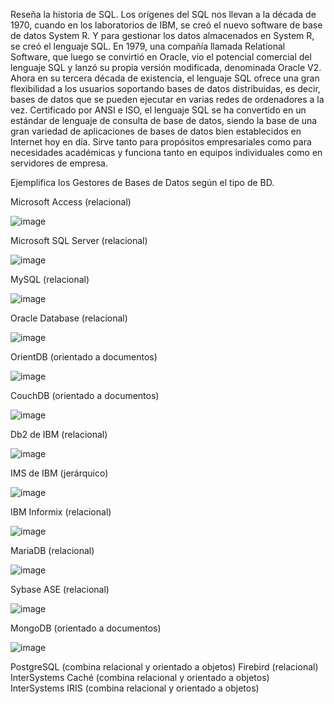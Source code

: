 Reseña la historia de SQL.
Los orígenes del SQL nos llevan a la década de 1970, cuando en los laboratorios de IBM, se creó el nuevo software de base de datos System R. Y para gestionar los datos almacenados en System R, se creó el lenguaje SQL. 
En 1979, una compañía llamada Relational Software, que luego se convirtió en Oracle, vio el potencial comercial del lenguaje SQL y lanzó su propia versión modificada, denominada Oracle V2.
Ahora en su tercera década de existencia, el lenguaje SQL ofrece una gran flexibilidad a los usuarios soportando bases de datos distribuidas, es decir, bases de datos que se pueden ejecutar en varias redes de ordenadores a la vez. Certificado por ANSI e ISO, el lenguaje SQL se ha convertido en un estándar de lenguaje de consulta de base de datos, siendo la base de una gran variedad de aplicaciones de bases de datos bien establecidos en Internet hoy en día. Sirve tanto para propósitos empresariales como para necesidades académicas y funciona tanto en equipos individuales como en servidores de empresa.

Ejemplifica los Gestores de Bases de Datos según el tipo de BD.

Microsoft Access (relacional)

![image](https://user-images.githubusercontent.com/90996552/168114817-bf91aea1-c493-4ad7-99fc-080e09008fe1.png)

Microsoft SQL Server (relacional)

![image](https://user-images.githubusercontent.com/90996552/168114991-674151a5-1ea3-4b77-8d0a-4e98764c4cc1.png)

MySQL (relacional)

![image](https://user-images.githubusercontent.com/90996552/168115190-69fd081a-1a64-4d56-a2b6-492e25ecdd2f.png)

Oracle Database (relacional)

![image](https://user-images.githubusercontent.com/90996552/168115313-5d1bcb9f-44cf-4d50-a2b6-4b20946d9e36.png)

OrientDB (orientado a documentos)

![image](https://user-images.githubusercontent.com/90996552/168115505-0ec808a4-ede6-41a4-9947-55f788cd77cc.png)

CouchDB (orientado a documentos)

![image](https://user-images.githubusercontent.com/90996552/168115653-f5375951-5e09-4254-ab78-2fc84ad87cb4.png)

Db2 de IBM (relacional)

![image](https://user-images.githubusercontent.com/90996552/168115770-1100969e-7e7e-49b0-bb13-b32d51cdc428.png)

IMS de IBM (jerárquico)

![image](https://user-images.githubusercontent.com/90996552/168115881-890a3d14-673f-4ee3-a937-cefb83c201d0.png)

IBM Informix (relacional)

![image](https://user-images.githubusercontent.com/90996552/168115986-4a237a62-8566-47c9-ab4f-45af307c0dfb.png)

MariaDB (relacional)

![image](https://user-images.githubusercontent.com/90996552/168116089-a8d8f2ed-8acc-45bd-a1b0-c7e65951fd53.png)

Sybase ASE (relacional)

![image](https://user-images.githubusercontent.com/90996552/168116223-e576a322-4f6f-41c6-a852-068f450f90fa.png)

MongoDB (orientado a documentos)

![image](https://user-images.githubusercontent.com/90996552/168116537-26af1d1a-026d-4c7f-b141-d8e263c0f01f.png)

PostgreSQL (combina relacional y orientado a objetos)
Firebird (relacional)
InterSystems Caché (combina relacional y orientado a objetos)
InterSystems IRIS (combina relacional y orientado a objetos)
